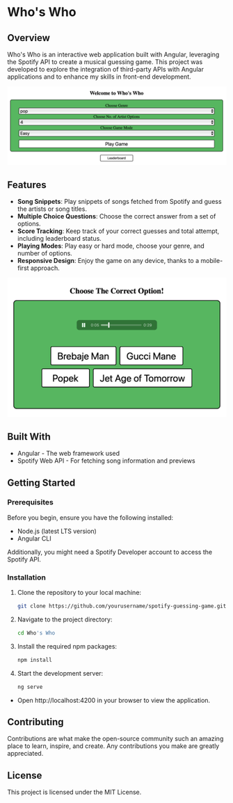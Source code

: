 # Who's Who

## Overview

Who's Who is an interactive web application built with Angular, leveraging the Spotify API to create a musical guessing game. This project was developed to explore the integration of third-party APIs with Angular applications and to enhance my skills in front-end development.

![Project Overview](images/overview.png)

## Features

- **Song Snippets**: Play snippets of songs fetched from Spotify and guess the artists or song titles.
- **Multiple Choice Questions**: Choose the correct answer from a set of options.
- **Score Tracking**: Keep track of your correct guesses and total attempt, including leaderboard status.
- **Playing Modes**: Play easy or hard mode, choose your genre, and number of options.
- **Responsive Design**: Enjoy the game on any device, thanks to a mobile-first approach.

![Game Interface](images/game-interface.png)

## Built With

- Angular - The web framework used
- Spotify Web API - For fetching song information and previews

## Getting Started

### Prerequisites

Before you begin, ensure you have the following installed:

- Node.js (latest LTS version)
- Angular CLI

Additionally, you might need a Spotify Developer account to access the Spotify API.

### Installation

1. Clone the repository to your local machine:

   ```bash
   git clone https://github.com/yourusername/spotify-guessing-game.git
   ```

2. Navigate to the project directory:

   ```bash
   cd Who's Who
   ```

3. Install the required npm packages:

   ```bash
   npm install
   ```

4. Start the development server:
   ```bash
   ng serve
   ```

- Open http://localhost:4200 in your browser to view the application.

## Contributing

Contributions are what make the open-source community such an amazing place to learn, inspire, and create. Any contributions you make are greatly appreciated.

## License

This project is licensed under the MIT License.
